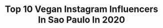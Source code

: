 ---
title: Top 10 Vegan Instagram Influencers In Sao Paulo In 2020
description: >-
  Find top vegan Instagram influencers in Sao Paulo in 2020. Most popular hashtags: #vegan #skincare #saopaulo #fotografia.
platform: Instagram
profiles:
  - username: "emanuelpiccoli"
    fullname: >-
      Emanuel
    location: "Brazil"
    followers: 7634
    engagement: 730
    commentsToLikes: 0.053099
    id: ck13d4slv3op80i19cf5ebbki
    verified: false
    hashtags: "#megateam, #actor, #oceanboy, #ilhabela"
  - username: "umbigosemfundo"
    fullname: >-
      RENATA FUKUDA
    location: "Brazil"
    followers: 24827
    engagement: 344
    commentsToLikes: 0.086876
    id: ck8t1i1cwvuji0j781x1p1nbt
    verified: false
    hashtags: "#pelesaudavel, #belezavegan, #spvegan, #home"
  - username: "2andsuckss"
    fullname: >-
      Gabriela Moura
    location: "Brazil"
    followers: 7571
    engagement: 721
    commentsToLikes: 0.042687
    id: ck6uge9sp2idp0j712yu2bxc7
    verified: false
    hashtags: ""
  - username: "bbrandis"
    fullname: >-
      Luíza Brando
    location: "Brazil"
    followers: 25973
    engagement: 793
    commentsToLikes: 0.042640
    id: ck0tu7y5o5zpt0i19ukc7sf51
    verified: false
    hashtags: "#sextadedrinks, #35mm, #ter"
  - username: "elfmel_"
    fullname: >-
      Amanda Melo | Bassist
    location: "Brazil"
    followers: 13105
    engagement: 2081
    commentsToLikes: 0.024866
    id: ck0u26ujzyylv0i19bgyyk8km
    verified: false
    hashtags: "#oldclothing, #misfits, #musicianslife, #palhetas"
  - username: "milenagolfetto"
    fullname: >-
      Milena Golfetto
    location: "Brazil"
    followers: 24205
    engagement: 357
    commentsToLikes: 0.591778
    id: ck5q30cxiimma0i11wydm943b
    verified: false
    hashtags: "#goldenretriever, #home, #vegan, #sabadou"
  - username: "isabellepenque"
    fullname: >-
      
    location: "Brazil"
    followers: 121548
    engagement: 470
    commentsToLikes: 0.007195
    id: ck6uhjk5s9hjp0j71nil5xe3k
    verified: false
    hashtags: "#skinhealth, #plantbased, #vegan, #skincare"
  - username: "martaayorafotografia"
    fullname: >-
      Music Photographer 🎶📸
    location: "Brazil"
    followers: 5312
    engagement: 327
    commentsToLikes: 0.048225
    id: ck15shxlbd3bp0i19sudk05ic
    verified: false
    hashtags: "#conciertoderock, #brazilmetalband, #joshhomme, #shows"
  - username: "vanessapichinin"
    fullname: >-
      VANESSA PICHININ
    location: "Brazil"
    followers: 112951
    engagement: 151
    commentsToLikes: 0.045164
    id: ck5pvyrtak9v40i115xt762ad
    verified: false
    hashtags: "#lunch, #diadasmaes, #traditional, #entrega"
  - username: "elaynepadilhamakeup"
    fullname: >-
      🎀 𝐄𝐥𝐚𝐲𝐧𝐞 𝐏𝐚𝐝𝐢𝐥𝐡𝐚 🎀
    location: "Brazil"
    followers: 8083
    engagement: 178
    commentsToLikes: 0.315374
    id: ck13ajhpgqocd0i191lec8x0n
    verified: false
    hashtags: "#dapopcosmeticos, #bttintalice, #lipoil, #dapopmakeup"
---